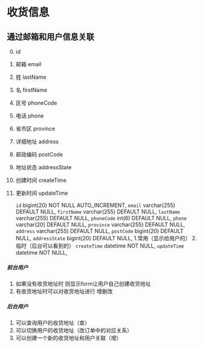 # 收货信息

## 通过邮箱和用户信息关联
0. id
1. 邮箱 email
2. 姓 lastName
3. 名 firstName
4. 区号 phoneCode
5. 电话 phone
6. 省市区 province
7. 详细地址 address
8. 邮政编码 postCode
9. 地址状态 addressState
10. 创建时间 createTime
11. 更新时间 updateTime


    `id` bigint(20) NOT NULL AUTO_INCREMENT,
    `email` varchar(255) DEFAULT NULL,
    `firstName` varchar(255) DEFAULT NULL,
    `lastName` varchar(255) DEFAULT NULL,
    `phoneCode` int(6) DEFAULT NULL,
    `phone` varchar(20) DEFAULT NULL,
    `province` varchar(255) DEFAULT NULL,
    `address` varchar(255) DEFAULT NULL,
    `postCode` bigint(20) DEFAULT NULL,
    `addressState` bigint(20) DEFAULT NULL,   1.常用（显示给用户的）  2.临时（后台可以看到的）
    `createTime` datetime NOT NULL,
    `updateTime` datetime NOT NULL,


##### 前台用户 
1. 如果没有收货地址时 则显示form让用户自己创建收货地址
2. 有收货地址时可以对收货地址进行 增删改

##### 后台用户
1. 可以查询用户的收货地址（查）
2. 可以切换用户的收货地址（改订单中的对应关系）
3. 可以创建一个新的收货地址和用户关联（增）